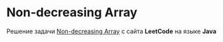 # Non-decreasing Array
Решение задачи [Non-decreasing Array](https://leetcode.com/problems/non-decreasing-array/) с сайта **LeetCode** на языке **Java**